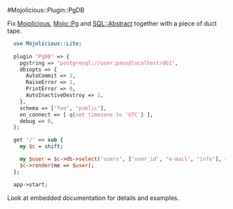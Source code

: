 #Mojolicious::Plugin::PgDB

Fix [Mojolicious](https://metacpan.org/pod/Mojolicious),
[Mojo::Pg](https://metacpan.org/pod/Mojo::Pg) and
[SQL::Abstract](https://metacpan.org/pod/SQL::Abstract) together with a piece of
duct tape.

```perl
  use Mojolicious::Lite;
 
  plugin 'PgDB' => {
    pgstring => 'postgresql://user:pass@localhost/db1',
    dbiopts => {
      AutoCommit => 1,
      RaiseError => 1,
      PrintError => 0,
      AutoInactiveDestroy => 1,
    },
    schema => ['foo', 'public'],
    on_connect => [ q{set timezone to 'UTC'} ],
    debug => 0,
  };

  get '/' => sub {
    my $c = shift;

    my $user = $c->db->select('users', ['user_id', 'e-mail', 'info'], {login => $c->param('login')})->hash;
    $c->render(me => $user);
  };

  app->start;

```

Look at embedded documentation for details and examples.
